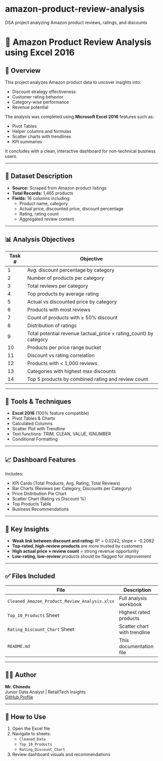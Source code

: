 # amazon-product-review-analysis
DSA project analyzing Amazon product reviews, ratings, and discounts
# 🛒 Amazon Product Review Analysis using Excel 2016

## 📍 Overview

This project analyzes Amazon product data to uncover insights into:
- Discount strategy effectiveness
- Customer rating behavior
- Category-wise performance
- Revenue potential

The analysis was completed using **Microsoft Excel 2016** features such as:
- Pivot Tables
- Helper columns and formulas
- Scatter charts with trendlines
- KPI summaries

It concludes with a clean, interactive dashboard for non-technical business users.

---

## 🧾 Dataset Description

- **Source:** Scraped from Amazon product listings  
- **Total Records:** 1,465 products  
- **Fields:** 16 columns including:
  - Product name, category
  - Actual price, discounted price, discount percentage
  - Rating, rating count
  - Aggregated review content

---

## 📊 Analysis Objectives

| Task # | Objective |
|--------|-----------|
| 1 | Avg. discount percentage by category |
| 2 | Number of products per category |
| 3 | Total reviews per category |
| 4 | Top products by average rating |
| 5 | Actual vs discounted price by category |
| 6 | Products with most reviews |
| 7 | Count of products with ≥ 50% discount |
| 8 | Distribution of ratings |
| 9 | Total potential revenue (actual_price × rating_count) by category |
| 10 | Products per price range bucket |
| 11 | Discount vs rating correlation |
| 12 | Products with < 1,000 reviews |
| 13 | Categories with highest max discounts |
| 14 | Top 5 products by combined rating and review count |

---

## 🔧 Tools & Techniques

- **Excel 2016** (100% feature compatible)
- Pivot Tables & Charts
- Calculated Columns
- Scatter Plot with Trendline
- Text functions: TRIM, CLEAN, VALUE, ISNUMBER
- Conditional Formatting

---

## 📈 Dashboard Features

Includes:
- KPI Cards (Total Products, Avg. Rating, Total Reviews)
- Bar Charts (Reviews per Category, Discounts per Category)
- Price Distribution Pie Chart
- Scatter Chart (Rating vs Discount %)
- Top Products Table
- Business Recommendations

---

## 📌 Key Insights

- **Weak link between discount and rating:** R² = 0.0242, slope = -0.2082
- **Top-rated, high-review products** are more trusted by customers
- **High actual price × review count** = strong revenue opportunity
- **Low-rating, low-review** products should be flagged for improvement

---

## ✅ Files Included

| File | Description |
|------|-------------|
| `Cleaned_Amazon_Product_Review_Analysis.xlsx` | Full analysis workbook |
| `Top_10_Products` Sheet | Highest rated products |
| `Rating_Discount_Chart` Sheet | Scatter chart with trendline |
| `README.md` | This documentation file |

---

## 🧑‍💼 Author

**Mr. Chinedu**  
Junior Data Analyst | RetailTech Insights  
[GitHub Profile](#)

---

## 🏁 How to Use

1. Open the Excel file  
2. Navigate to sheets:
   - `Cleaned_Data`
   - `Top_10_Products`
   - `Rating_Discount_Chart`
3. Review dashboard visuals and recommendations
